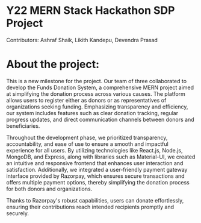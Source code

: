 # Y22 MERN Stack Hackathon SDP Project
Contributors: 
Ashraf Shaik, Likith Kandepu, Devendra Prasad

# About the project:

This is a new milestone for the project. Our team of three collaborated to develop the Funds Donation System, a comprehensive MERN project aimed at simplifying the donation process across various causes. The platform allows users to register either as donors or as representatives of organizations seeking funding. Emphasizing transparency and efficiency, our system includes features such as clear donation tracking, regular progress updates, and direct communication channels between donors and beneficiaries.

Throughout the development phase, we prioritized transparency, accountability, and ease of use to ensure a smooth and impactful experience for all users. By utilizing technologies like React.js, Node.js, MongoDB, and Express, along with libraries such as Material-UI, we created an intuitive and responsive frontend that enhances user interaction and satisfaction. Additionally, we integrated a user-friendly payment gateway interface provided by Razorpay, which ensures secure transactions and offers multiple payment options, thereby simplifying the donation process for both donors and organizations.

Thanks to Razorpay's robust capabilities, users can donate effortlessly, ensuring their contributions reach intended recipients promptly and securely.
